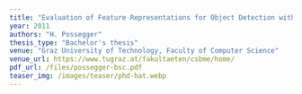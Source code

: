 ```yaml
---
title: "Evaluation of Feature Representations for Object Detection with Boosted Classifiers"
year: 2011
authors: "H. Possegger"
thesis_type: "Bachelor's thesis"
venue: "Graz University of Technology, Faculty of Computer Science"
venue_url: https://www.tugraz.at/fakultaeten/csbme/home/
pdf_url: /files/possegger-bsc.pdf
teaser_img: /images/teaser/phd-hat.webp
---
```

